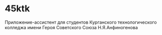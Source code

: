 # 45ktk
Приложение-ассистент для студентов Курганского технологического колледжа имени Героя Советского Союза Н.Я.Анфиногенова
